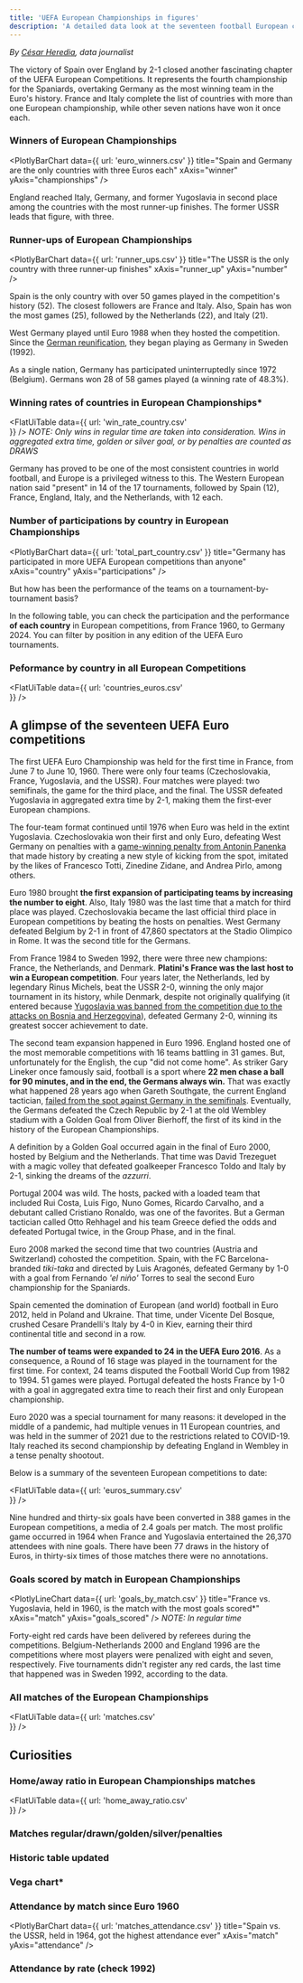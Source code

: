 ```yaml
---
title: 'UEFA European Championships in figures'
description: 'A detailed data look at the seventeen football European championships held since 1960'
---
```


*By [César Heredia](https://x.com/cahered), data journalist*

The victory of Spain over England by 2-1 closed another fascinating chapter of the UEFA European Competitions. It represents the fourth championship for the Spaniards, overtaking Germany as the most winning team in the Euro's history. France and Italy complete the list of countries with more than one European championship, while other seven nations have won it once each.

### Winners of European Championships
<PlotlyBarChart
  data={{
    url: 'euro_winners.csv'
  }}
  title="Spain and Germany are the only countries with three Euros each"
  xAxis="winner"
  yAxis="championships"
/>

England reached Italy, Germany, and former Yugoslavia in second place among the countries with the most runner-up finishes. The former USSR leads that figure, with three.

### Runner-ups of European Championships
<PlotlyBarChart
  data={{
    url: 'runner_ups.csv'
  }}
  title="The USSR is the only country with three runner-up finishes"
  xAxis="runner_up"
  yAxis="number"
/>

Spain is the only country with over 50 games played in the competition's history (52). The closest followers are France and Italy. Also, Spain has won the most games (25), followed by the Netherlands (22), and Italy (21).

West Germany played until Euro 1988 when they hosted the competition. Since the [German reunification](https://www.britannica.com/place/Germany/The-reunification-of-Germany), they began playing as Germany in Sweden (1992).

As a single nation, Germany has participated uninterruptedly since 1972 (Belgium). Germans won 28 of 58 games played (a winning rate of 48.3%).

### Winning rates of countries in European Championships*
<FlatUiTable
  data={{
    url: 'win_rate_country.csv'    
  }}
/>
*NOTE: Only wins in regular time are taken into consideration. Wins in aggregated extra time, golden or silver goal, or by penalties are counted as DRAWS*

Germany has proved to be one of the most consistent countries in world football, and Europe is a privileged witness to this. The Western European nation said "present" in 14 of the 17 tournaments, followed by Spain (12), France, England, Italy, and the Netherlands, with 12 each.

### Number of participations by country in European Championships
<PlotlyBarChart
  data={{
    url: 'total_part_country.csv'
  }}
  title="Germany has participated in more UEFA European competitions than anyone"
  xAxis="country"
  yAxis="participations"
/>

But how has been the performance of the teams on a tournament-by-tournament basis?

In the following table, you can check the participation and the performance **of each country** in European competitions, from France 1960, to Germany 2024. You can filter by position in any edition of the UEFA Euro tournaments.

### Peformance by country in all European Competitions
<FlatUiTable
  data={{
    url: 'countries_euros.csv'    
  }}
/>

## A glimpse of the seventeen UEFA Euro competitions

The first UEFA Euro Championship was held for the first time in France, from June 7 to June 10, 1960. There were only four teams (Czechoslovakia, France, Yugoslavia, and the USSR). Four matches were played: two semifinals, the game for the third place, and the final. The USSR defeated Yugoslavia in aggregated extra time by 2-1, making them the first-ever European champions.

The four-team format continued until 1976 when Euro was held in the extint Yugoslavia. Czechoslovakia won their first and only Euro, defeating West Germany on penalties with a [game-winning penalty from Antonin Panenka](https://youtu.be/ROG4-QPIDgo?feature=shared&t=101) that made history by creating a new style of kicking from the spot, imitated by the likes of Francesco Totti, Zinedine Zidane, and Andrea Pirlo, among others.

Euro 1980 brought **the first expansion of participating teams by increasing the number to eight**. Also, Italy 1980 was the last time that a match for third place was played. Czechoslovakia became the last official third place in European competitions by beating the hosts on penalties. West Germany defeated Belgium by 2-1 in front of 47,860 spectators at the Stadio Olimpico in Rome. It was the second title for the Germans.

From France 1984 to Sweden 1992, there were three new champions: France, the Netherlands, and Denmark. **Platini's France was the last host to win a European competition**. Four years later, the Netherlands, led by legendary Rinus Michels, beat the USSR 2-0, winning the only major tournament in its history, while Denmark, despite not originally qualifying (it entered because [Yugoslavia was banned from the competition due to the attacks on Bosnia and Herzegovina](https://www.upi.com/Archives/1992/05/31/Yugoslavia-barred-from-European-Championships/3160707284800/)), defeated Germany 2-0, winning its greatest soccer achievement to date.

The second team expansion happened in Euro 1996. England hosted one of the most memorable competitions with 16 teams battling in 31 games. But, unfortunately for the English, the cup "did not come home". As striker Gary Lineker once famously said, football is a sport where **22 men chase a ball for 90 minutes, and in the end, the Germans always win.** That was exactly what happened 28 years ago when Gareth Southgate, the current England tactician, [failed from the spot against Germany in the semifinals](https://www.telegraph.co.uk/news/2021/07/11/dont-cry-england-inside-story-gareth-southgate-felt-euro-96/). Eventually, the Germans defeated the Czech Republic by 2-1 at the old Wembley stadium with a Golden Goal from Oliver Bierhoff, the first of its kind in the history of the European Championships.

A definition by a Golden Goal occurred again in the final of Euro 2000, hosted by Belgium and the Netherlands. That time was David Trezeguet with a magic volley that defeated goalkeeper Francesco Toldo and Italy by 2-1, sinking the dreams of the *azzurri*.

Portugal 2004 was wild. The hosts, packed with a loaded team that included Rui Costa, Luis Figo, Nuno Gomes, Ricardo Carvalho, and a debutant called Cristiano Ronaldo, was one of the favorites. But a German tactician called Otto Rehhagel and his team Greece defied the odds and defeated Portugal twice, in the Group Phase, and in the final.

Euro 2008 marked the second time that two countries (Austria and Switzerland) cohosted the competition. Spain, with the FC Barcelona-branded *tiki-taka* and directed by Luis Aragonés, defeated Germany by 1-0 with a goal from Fernando *'el niño'* Torres to seal the second Euro championship for the Spaniards.

Spain cemented the domination of European (and world) football in Euro 2012, held in Poland and Ukraine. That time, under Vicente Del Bosque, crushed Cesare Prandelli's Italy by 4-0 in Kiev, earning their third continental title and second in a row.

**The number of teams were expanded to 24 in the UEFA Euro 2016**. As a consequence, a Round of 16 stage was played in the tournament for the first time. For context, 24 teams disputed the Football World Cup from 1982 to 1994. 51 games were played. Portugal defeated the hosts France by 1-0 with a goal in aggregated extra time to reach their first and only European championship.

Euro 2020 was a special tournament for many reasons: it developed in the middle of a pandemic, had multiple venues in 11 European countries, and was held in the summer of 2021 due to the restrictions related to COVID-19. Italy reached its second championship by defeating England in Wembley in a tense penalty shootout.

Below is a summary of the seventeen European competitions to date:

<FlatUiTable
  data={{
    url: 'euros_summary.csv'    
  }}
/>

Nine hundred and thirty-six goals have been converted in 388 games in the European competitions, a media of 2.4 goals per match. The most prolific game occurred in 1964 when France and Yugoslavia entertained the 26,370 attendees with nine goals. There have been 77 draws in the history of Euros, in thirty-six times of those matches there were no annotations.

### Goals scored by match in European Championships
<PlotlyLineChart
  data={{
    url: 'goals_by_match.csv'
  }}
  title="France vs. Yugoslavia, held in 1960, is the match with the most goals scored*"
  xAxis="match"
  yAxis="goals_scored"
/>
*NOTE: In regular time*

Forty-eight red cards have been delivered by referees during the competitions. Belgium-Netherlands 2000 and England 1996 are the competitions where most players were penalized with eight and seven, respectively. Five tournaments didn't register any red cards, the last time that happened was in Sweden 1992, according to the data.

### All matches of the European Championships
<FlatUiTable
  data={{
    url: 'matches.csv'    
  }}
/>

## Curiosities

### Home/away ratio in European Championships matches
<FlatUiTable
  data={{
    url: 'home_away_ratio.csv'    
  }}
/>

### Matches regular/drawn/golden/silver/penalties

### Historic table updated

### Vega chart*

### Attendance by match since Euro 1960
<PlotlyBarChart
  data={{
    url: 'matches_attendance.csv'
  }}
  title="Spain vs. the USSR, held in 1964, got the highest attendance ever"
  xAxis="match"
  yAxis="attendance"
/>

### Attendance by rate (check 1992)
